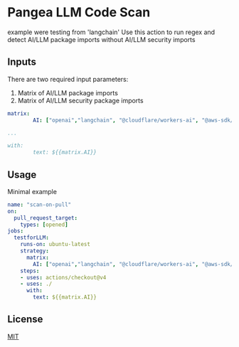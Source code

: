 # Pangea LLM Code Scan
example were testing from 'langchain'
Use this action to run regex and detect AI/LLM package imports without AI/LLM security imports
## Inputs

There are two required input parameters:
1. Matrix of AI/LLM package imports
2. Matrix of AI/LLM security package imports

```yml
matrix:
        AI: ["openai","langchain", "@cloudflare/workers-ai", "@aws-sdk/client-bedrock", "@huggingface/transformers", "cohere-ai", "anthropic", "stability-ai", "@pinecone-database/pinecone", "@vercel/ai", "grok-js", "@google/gemini"]

...

with:
        text: ${{matrix.AI}}
```

## Usage

Minimal example

```yml
name: "scan-on-pull"
on:
  pull_request_target:
    types: [opened]
jobs:
  testforLLM:
    runs-on: ubuntu-latest
    strategy:
      matrix:
        AI: ["openai","langchain", "@cloudflare/workers-ai", "@aws-sdk/client-bedrock", "@huggingface/transformers", "cohere-ai", "anthropic", "stability-ai", "@pinecone-database/pinecone", "@vercel/ai", "grok-js", "@google/gemini"]
    steps:
    - uses: actions/checkout@v4
    - uses: ./
      with:
        text: ${{matrix.AI}}
```

## License

[MIT](LICENSE)
